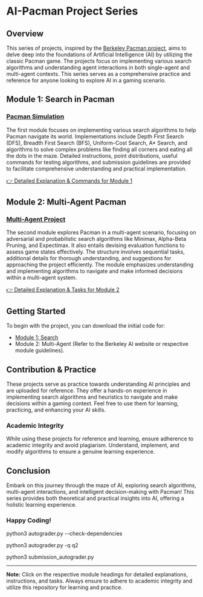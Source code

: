 # AI-Pacman Project Series

## Overview

This series of projects, inspired by the [Berkeley Pacman project](https://inst.eecs.berkeley.edu/~cs188/fa22/projects/proj1/), aims to delve deep into the foundations of Artificial Intelligence (AI) by utilizing the classic Pacman game. The projects focus on implementing various search algorithms and understanding agent interactions in both single-agent and multi-agent contexts. This series serves as a comprehensive practice and reference for anyone looking to explore AI in a gaming scenario.

## Module 1: Search in Pacman

### [Pacman Simulation](#Pacman-Simulation)

The first module focuses on implementing various search algorithms to help Pacman navigate its world. Implementations include Depth First Search (DFS), Breadth First Search (BFS), Uniform-Cost Search, A* Search, and algorithms to solve complex problems like finding all corners and eating all the dots in the maze. Detailed instructions, point distributions, useful commands for testing algorithms, and submission guidelines are provided to facilitate comprehensive understanding and practical implementation.

[👉 Detailed Explanation & Commands for Module 1](#Detailed-Commands-for-Module-1)

## Module 2: Multi-Agent Pacman

### [Multi-Agent Project](#Multi-Agent-Pacman-Project)

The second module explores Pacman in a multi-agent scenario, focusing on adversarial and probabilistic search algorithms like Minimax, Alpha-Beta Pruning, and Expectimax. It also entails devising evaluation functions to assess game states effectively. The structure involves sequential tasks, additional details for thorough understanding, and suggestions for approaching the project efficiently. The module emphasizes understanding and implementing algorithms to navigate and make informed decisions within a multi-agent system.

[👉 Detailed Explanation & Tasks for Module 2](#Detailed-Explanation-for-Module-2)

## Getting Started

To begin with the project, you can download the initial code for:
- [Module 1: Search](https://inst.eecs.berkeley.edu/~cs188/fa22/assets/projects/search.zip)
- Module 2: Multi-Agent (Refer to the Berkeley AI website or respective module guidelines).

## Contribution & Practice

These projects serve as practice towards understanding AI principles and are uploaded for reference. They offer a hands-on experience in implementing search algorithms and heuristics to navigate and make decisions within a gaming context. Feel free to use them for learning, practicing, and enhancing your AI skills.

### Academic Integrity

While using these projects for reference and learning, ensure adherence to academic integrity and avoid plagiarism. Understand, implement, and modify algorithms to ensure a genuine learning experience.

## Conclusion

Embark on this journey through the maze of AI, exploring search algorithms, multi-agent interactions, and intelligent decision-making with Pacman! This series provides both theoretical and practical insights into AI, offering a holistic learning experience.

### Happy Coding!


python3 autograder.py --check-dependencies

python3 autograder.py -q q2

python3 submission_autograder.py

---

**Note:** Click on the respective module headings for detailed explanations, instructions, and tasks. Always ensure to adhere to academic integrity and utilize this repository for learning and practice.

